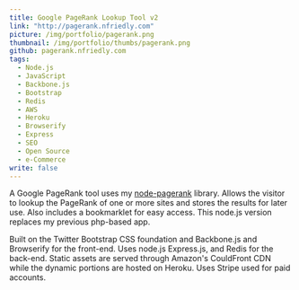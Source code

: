 ```yaml
---
title: Google PageRank Lookup Tool v2
link: "http://pagerank.nfriedly.com"
picture: /img/portfolio/pagerank.png
thumbnail: /img/portfolio/thumbs/pagerank.png
github: pagerank.nfriedly.com
tags: 
  - Node.js
  - JavaScript
  - Backbone.js
  - Bootstrap
  - Redis
  - AWS
  - Heroku
  - Browserify
  - Express
  - SEO
  - Open Source
  - e-Commerce
write: false
---
```


A Google PageRank tool uses my <a href="https://github.com/nfriedly/node-pagerank">node-pagerank</a> library. Allows the visitor to lookup the PageRank of one or more sites and stores the results for later use. Also includes a bookmarklet for easy access. This node.js version replaces my previous php-based app.

Built on the Twitter Bootstrap CSS foundation and Backbone.js and Browserify for the front-end. Uses node.js Express.js, and Redis for the back-end. Static assets are served through Amazon's CouldFront CDN while the dynamic portions are hosted on Heroku. Uses Stripe used for paid accounts.